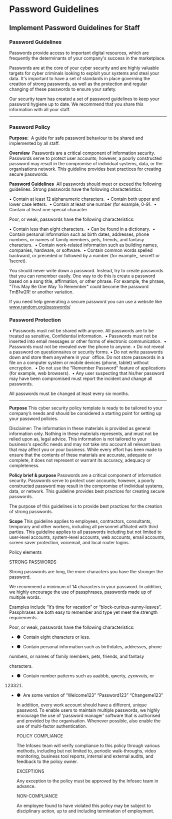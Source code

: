 # Password Guidelines

## Implement Password Guidelines for Staff
### Password Guidelines
Passwords provide access to important digital resources, which are frequently the determinants of your company's success in the marketplace.

Passwords are at the core of your cyber security and are highly valuable targets for cyber criminals looking to exploit your systems and steal your data. It's important to have a set of standards in place governing the creation of strong passwords, as well as the protection and regular changing of these passwords to ensure your safety.

Our security team has created a set of password guidelines to keep your password hygiene up to date. We recommend that you share this information with all your staff.

---
### Password Policy 

**Purpose:** 
A guide for safe password behaviour to be shared and implemented by all staff. 

**Overview** 
Passwords are a critical component of information security. Passwords serve to protect user accounts; however, a poorly constructed password may result in the compromise of individual systems, data, or the organisations network. This guideline provides best practices for creating secure passwords. 

**Password Guidelines** 
All passwords should meet or exceed the following guidelines. Strong passwords have the following characteristics: 

• Contain at least 12 alphanumeric characters. 
• Contain both upper and lower case letters. 
• Contain at least one number (for example, 0-9). 
• Contain at least one special character 

Poor, or weak, passwords have the following characteristics: 

• Contain less than eight characters. 
• Can be found in a dictionary. 
• Contain personal information such as birth dates, addresses, phone numbers, or names of family members, pets, friends, and fantasy characters. 
• Contain work-related information such as building names, companies, hardware, or software. 
• Contain common words spelled backward, or preceded or followed by a number (for example,, secret1 or 1secret). 

You should never write down a password. Instead, try to create passwords that you can remember easily. One way to do this is create a password based on a song title, affirmation, or other phrase. For example, the phrase, "This May Be One Way To Remember" could become the password TmB1w2R! or another variation. 

If you need help generating a secure password you can use a website like www.random.org/passwords/

### Password Protection 

• Passwords must not be shared with anyone. All passwords are to be treated as sensitive, Confidential information. 
• Passwords must not be inserted into email messages or other forms of electronic communication. 
• Passwords must not be revealed over the phone to anyone. • Do not reveal a password on questionnaires or security forms. • Do not write passwords down and store them anywhere in your 
office. Do not store passwords in a file on a computer system or mobile devices (phone, tablet) without encryption. 
• Do not use the "Remember Password" feature of applications (for example, web browsers). 
• Any user suspecting that his/her password may have been compromised must report the incident and change all 
passwords. 

All passwords must be changed at least every six months.

---

**Purpose**
This cyber security policy template is ready to be tailored to your company’s needs and should be considered a starting point for setting up your password policies.

Disclaimer: The information in these materials is provided as general information only. Nothing in these materials represents, and must not be relied upon as, legal advice. This information is not tailored to your business's specific needs and may not take into account all relevant laws that may affect you or your business. While every effort has been made to ensure that the contents of these materials are accurate, adequate or complete, it does not represent or warrant its accuracy, adequacy or completeness.

**Policy brief & purpose**
Passwords are a critical component of information security. Passwords serve to protect user accounts; however, a poorly constructed password may result in the compromise of individual systems, data, or network. This guideline provides best practices for creating secure passwords.

The purpose of this guidelines is to provide best practices for the creation of strong passwords.

**Scope**
This guideline applies to employees, contractors, consultants, temporary and other workers, including all personnel affiliated with third parties. This guideline applies to all passwords including but not limited to user-level accounts, system-level accounts, web accounts, email accounts, screen saver protection, voicemail, and local router logins.

Policy elements

STRONG PASSWORDS

Strong passwords are long, the more characters you have the stronger the password.

We recommend a minimum of 14 characters in your password. In addition, we highly encourage the use of passphrases, passwords made up of multiple words.

Examples include “It’s time for vacation” or “block-curious-sunny-leaves”. Passphrases are both easy to remember and type yet meet the strength requirements.

Poor, or weak, passwords have the following characteristics:

- ●  Contain eight characters or less.
    
- ●  Contain personal information such as birthdates, addresses, phone
    

numbers, or names of family members, pets, friends, and fantasy

characters.

- ●  Contain number patterns such as aaabbb, qwerty, zyxwvuts, or
    
    123321.
    
- ●  Are some version of “Welcome123” “Password123” “Changeme123”
    
    In addition, every work account should have a different, unique password. To enable users to maintain multiple passwords, we highly encourage the use of ‘password manager’ software that is authorised and provided by the organisation. Whenever possible, also enable the use of multi-factor authentication.
    
    POLICY COMPLIANCE
    
    The Infosec team will verify compliance to this policy through various methods, including but not limited to, periodic walk-throughs, video monitoring, business tool reports, internal and external audits, and feedback to the policy owner.
    
    EXCEPTIONS
    
    Any exception to the policy must be approved by the Infosec team in advance.
    
    NON-COMPLIANCE
    
    An employee found to have violated this policy may be subject to disciplinary action, up to and including termination of employment.
